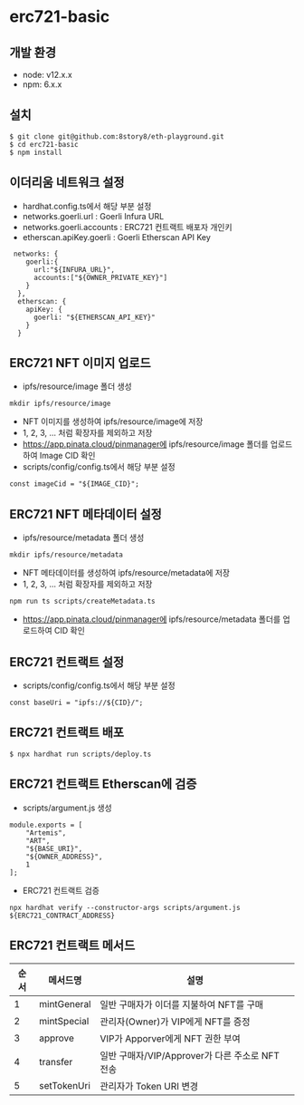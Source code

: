 # erc721-basic

## 개발 환경

- node: v12.x.x
- npm: 6.x.x


## 설치
```
$ git clone git@github.com:8story8/eth-playground.git
$ cd erc721-basic
$ npm install
```

## 이더리움 네트워크 설정
- hardhat.config.ts에서 해당 부분 설정
- networks.goerli.url : Goerli Infura URL
- networks.goerli.accounts : ERC721 컨트랙트 배포자 개인키
- etherscan.apiKey.goerli : Goerli Etherscan API Key 
```
 networks: {
    goerli:{
      url:"${INFURA_URL}",
      accounts:["${OWNER_PRIVATE_KEY}"]
    }
  },
  etherscan: {
    apiKey: {
      goerli: "${ETHERSCAN_API_KEY}"
    }
  }
```

## ERC721 NFT 이미지 업로드
- ipfs/resource/image 폴더 생성
```
mkdir ipfs/resource/image
```
- NFT 이미지를 생성하여 ipfs/resource/image에 저장
- 1, 2, 3, ... 처럼 확장자를 제외하고 저장
- https://app.pinata.cloud/pinmanager에 ipfs/resource/image 폴더를 업로드하여 Image CID 확인
- scripts/config/config.ts에서 해당 부분 설정
```
const imageCid = "${IMAGE_CID}";
```

## ERC721 NFT 메타데이터 설정
- ipfs/resource/metadata 폴더 생성
```
mkdir ipfs/resource/metadata
```
- NFT 메타데이터를 생성하여 ipfs/resource/metadata에 저장
- 1, 2, 3, ... 처럼 확장자를 제외하고 저장
```
npm run ts scripts/createMetadata.ts
```
- https://app.pinata.cloud/pinmanager에 ipfs/resource/metadata 폴더를 업로드하여 CID 확인


## ERC721 컨트랙트 설정
- scripts/config/config.ts에서 해당 부분 설정
```
const baseUri = "ipfs://${CID}/";
```

## ERC721 컨트랙트 배포
```
$ npx hardhat run scripts/deploy.ts
```

## ERC721 컨트랙트 Etherscan에 검증
- scripts/argument.js 생성
```
module.exports = [
    "Artemis",
    "ART",
    "${BASE_URI}",
    "${OWNER_ADDRESS}",
    1
];
```
- ERC721 컨트랙트 검증
```
npx hardhat verify --constructor-args scripts/argument.js ${ERC721_CONTRACT_ADDRESS}
```

## ERC721 컨트랙트 메서드
| 순서 | 메서드명 | 설명 |
|----|----|----|
| 1 | mintGeneral | 일반 구매자가 이더를 지불하여 NFT를 구매
| 2 | mintSpecial | 관리자(Owner)가 VIP에게 NFT를 증정
| 3 | approve | VIP가 Apporver에게 NFT 권한 부여
| 4 | transfer | 일반 구매자/VIP/Approver가 다른 주소로 NFT 전송 
| 5 | setTokenUri | 관리자가 Token URI 변경
